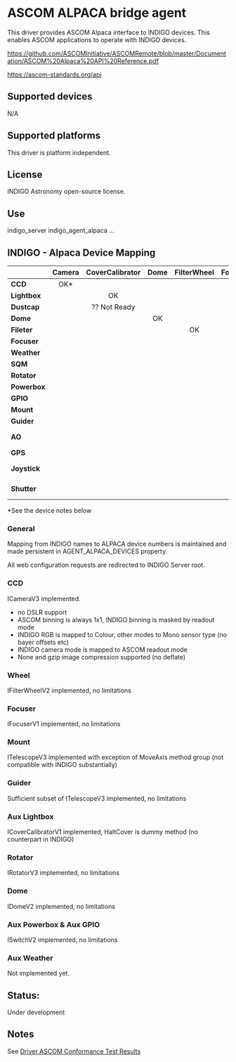# ASCOM ALPACA bridge agent

This driver provides ASCOM Alpaca interface to INDIGO devices. This enables ASCOM applications to operate with INDIGO devices.

https://github.com/ASCOMInitiative/ASCOMRemote/blob/master/Documentation/ASCOM%20Alpaca%20API%20Reference.pdf

https://ascom-standards.org/api

## Supported devices

N/A

## Supported platforms

This driver is platform independent.

## License

INDIGO Astronomy open-source license.

## Use

indigo_server indigo_agent_alpaca ...

## INDIGO - Alpaca Device Mapping

|               | Camera | CoverCalibrator | Dome | FilterWheel | Focuser | ObservingConditions | Rotator | SafetyMonitor | Switch | Telescope |
|-----------|:------:|:---------------:|:----:|:-----------:|:-------:|:-------------------:|:-------:|:-------------:|:------:|:---------:|
| **CCD**       | OK*    |                 |      |             |         |                     |         |               |        |           |
| **Lightbox**  |        | OK              |      |             |         |                     |         |               |        |           |
| **Dustcap**   |        | ?? Not Ready    |      |             |         |                     |         |               |        |           |
| **Dome**      |        |                 |  OK  |             |         |                     |         |               |        |           |
| **Fileter**   |        |                 |      |     OK      |         |                     |         |               |        |           |
| **Focuser**   |        |                 |      |             |    OK   |                     |         |               |        |           |
| **Weather**   |        |                 |      |             |         |       Not Ready     |         |               |        |           |
| **SQM**       |        |                 |      |             |         |       Not Ready     |         |               |        |           |
| **Rotator**   |        |                 |      |             |         |                     |   OK    |               |        |           |
| **Powerbox**  |        |                 |      |             |         |                     |         |               |   OK   |           |
| **GPIO**      |        |                 |      |             |         |                     |         |               |   OK   |           |
| **Mount**     |        |                 |      |             |         |                     |         |               |        |    OK     |
| **Guider**    |        |                 |      |             |         |                     |         |               |        |    OK*    |
| **AO**        |        |                 |      |             |         |                     |         |               |     | ?? Not Ready |
| **GPS**       |        |                 |      |             |         |                     |         |               |        |           |
| **Joystick**  |        |                 |      |             |         |                     |         |               |     | ?? Not Ready |
| **Shutter**   |        |                 |      |             |         |                     |         |               | Not Ready |        |

*See the device notes below

### General

Mapping from INDIGO names to ALPACA device numbers is maintained and made persistent in AGENT_ALPACA_DEVICES property.

All web configuration requests are redirected to INDIGO Server root.

### CCD

ICameraV3 implemented.

* no DSLR support
* ASCOM binning is always 1x1, INDIGO binning is masked by readout mode
* INDIGO RGB is mapped to Colour, other modes to Mono sensor type (no bayer offsets etc)
* INDIGO camera mode is mapped to ASCOM readout mode
* None and gzip image compression supported (no deflate)

### Wheel

IFilterWheelV2 implemented, no limitations

### Focuser

IFocuserV1 implemented, no limitations

### Mount

ITelescopeV3 implemented with exception of MoveAxis method group (not compatible with INDIGO substantially)

### Guider

Sufficient subset of ITelescopeV3 implemented, no limitations

### Aux Lightbox

ICoverCalibratorV1 implemented, HaltCover is dummy method (no counterpart in INDIGO)

### Rotator

IRotatorV3 implemented, no limitations

### Dome

IDomeV2 implemented, no limitations

### Aux Powerbox & Aux GPIO
ISwitchV2 implemented, no limitations

### Aux Weather
Not implemented yet.

## Status:
Under development

## Notes

See [Driver ASCOM Conformance Test Results](ASCOM_CONFORMANCE.txt)
